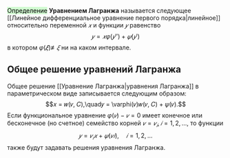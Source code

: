 <mark style="background: #BBFABBA6;">Определение</mark>
**Уравнением Лагранжа** называется следующее [[Линейное дифференциальное уравнение первого порядка|линейное]] относительно переменной $𝑥$ и функции $𝑦$ равенство $$𝑦 = 𝑥\varphi(𝑦 '' )+𝜓(𝑦 ')$$в котором $\varphi(𝜉̸)  \not≡ 𝜉$ ни на каком интервале.

## Общее решение уравнений Лагранжа

Общее решение [[Уравнение Лагранжа|уравнения Лагранжа]] в параметрическом виде записывается следующим образом: $$𝑥 = 𝑤(𝑣, 𝐶),\quad𝑦 = \varphi(𝑣)𝑤(𝑣, 𝐶) + 𝜓(𝑣).$$Если функциональное уравнение $\varphi(𝑣) − 𝑣 = 0$ имеет конечное или бесконечное (но счетное) семейство корней $𝑣 = 𝑣_{𝑖} , 𝑖 = 1, 2, . . .$, то функции $$𝑦 = 𝑣_𝑖𝑥+𝜓(𝑣𝑖),\quad 𝑖 = 1, 2, . . .$$также будут задавать решения уравнения Лагранжа.